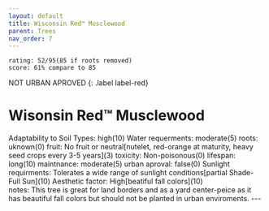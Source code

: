 ```yaml
---
layout: default
title: Wisconsin Red™ Musclewood
parent: Trees
nav_order: 7
---
```

	rating: 52/95(85 if roots removed)
 	score: 61% compare to 85



NOT URBAN APROVED
{: .label label-red}
  # Wisonsin Red™ Musclewood

	
<div class="code-example" markdown="1">
	Adaptability to Soil Types: high(10)
	Water requerments: moderate(5)
	roots: uknown(0)
 	fruit: No fruit or neutral[nutelet, red-orange at maturity, heavy seed crops every 3-5 years](3)
  	toxicity: Non-poisonous(0)
   	lifespan: long(10)
    	maintnance: moderate(5)
     	urban aproval: false(0)
      	Sunlight requirments: Tolerates a wide range of sunlight conditions[partial Shade-Full Sun](10)
        Aesthetic factor: High[beatiful fall colors](10)
</div>
	notes: This tree is great for land borders and as a yard center-peice as it has beautiful fall colors but should not be planted in urban enviroments.
---
